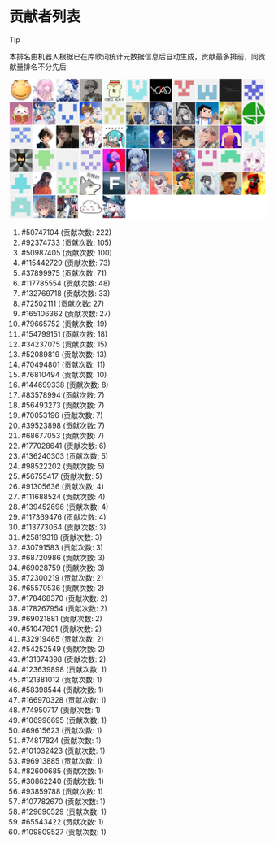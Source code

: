 # 贡献者列表

> [!TIP]
> 本排名由机器人根据已在库歌词统计元数据信息后自动生成，贡献最多排前，同贡献量排名不分先后

![贡献者头像画廊](./CONTRIBUTORS.svg)

1. #50747104 (贡献次数: 222)
2. #92374733 (贡献次数: 105)
3. #50987405 (贡献次数: 100)
4. #115442729 (贡献次数: 73)
5. #37899975 (贡献次数: 71)
6. #117785554 (贡献次数: 48)
7. #132769718 (贡献次数: 33)
8. #72502111 (贡献次数: 27)
9. #165106362 (贡献次数: 27)
10. #79665752 (贡献次数: 19)
11. #154799151 (贡献次数: 18)
12. #34237075 (贡献次数: 15)
13. #52089819 (贡献次数: 13)
14. #70494801 (贡献次数: 11)
15. #76810494 (贡献次数: 10)
16. #144699338 (贡献次数: 8)
17. #83578994 (贡献次数: 7)
18. #56493273 (贡献次数: 7)
19. #70053196 (贡献次数: 7)
20. #39523898 (贡献次数: 7)
21. #68677053 (贡献次数: 7)
22. #177028641 (贡献次数: 6)
23. #136240303 (贡献次数: 5)
24. #98522202 (贡献次数: 5)
25. #56755417 (贡献次数: 5)
26. #91305636 (贡献次数: 4)
27. #111688524 (贡献次数: 4)
28. #139452696 (贡献次数: 4)
29. #117369476 (贡献次数: 4)
30. #113773064 (贡献次数: 3)
31. #25819318 (贡献次数: 3)
32. #30791583 (贡献次数: 3)
33. #68720986 (贡献次数: 3)
34. #69028759 (贡献次数: 3)
35. #72300219 (贡献次数: 2)
36. #65570536 (贡献次数: 2)
37. #178468370 (贡献次数: 2)
38. #178267954 (贡献次数: 2)
39. #69021881 (贡献次数: 2)
40. #51047891 (贡献次数: 2)
41. #32919465 (贡献次数: 2)
42. #54252549 (贡献次数: 2)
43. #131374398 (贡献次数: 2)
44. #123639898 (贡献次数: 1)
45. #121381012 (贡献次数: 1)
46. #58398544 (贡献次数: 1)
47. #166970328 (贡献次数: 1)
48. #74950717 (贡献次数: 1)
49. #106996695 (贡献次数: 1)
50. #69615623 (贡献次数: 1)
51. #74817824 (贡献次数: 1)
52. #101032423 (贡献次数: 1)
53. #96913885 (贡献次数: 1)
54. #82600685 (贡献次数: 1)
55. #30862240 (贡献次数: 1)
56. #93859788 (贡献次数: 1)
57. #107782670 (贡献次数: 1)
58. #129690529 (贡献次数: 1)
59. #65543422 (贡献次数: 1)
60. #109809527 (贡献次数: 1)
